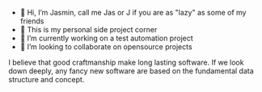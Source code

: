 - 👋 Hi, I’m Jasmin, call me Jas or J if you are as "lazy" as some of my friends
- 👀 This is my personal side project corner
- 🌱 I’m currently working on a test automation project
- 💞️ I’m looking to collaborate on opensource projects

I believe that good craftmanship make long lasting software. If we look down deeply, any fancy new software are based on the fundamental data structure and concept.
